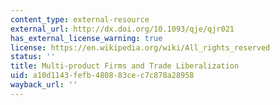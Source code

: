 ```yaml
---
content_type: external-resource
external_url: http://dx.doi.org/10.1093/qje/qjr021
has_external_license_warning: true
license: https://en.wikipedia.org/wiki/All_rights_reserved
status: ''
title: Multi-product Firms and Trade Liberalization
uid: a10d1143-fefb-4808-83ce-c7c878a28958
wayback_url: ''
---
```

